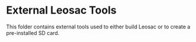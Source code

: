 External Leosac Tools
=====================

This folder contains external tools used to either build Leosac
or to create a pre-installed SD card.